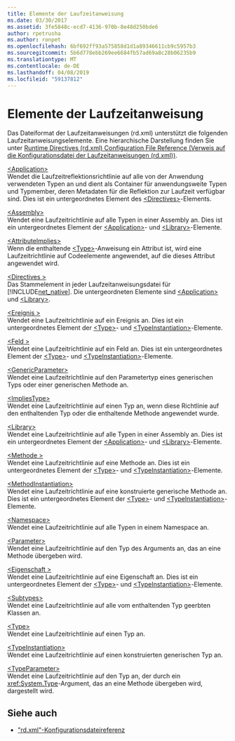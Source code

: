 ```yaml
---
title: Elemente der Laufzeitanweisung
ms.date: 03/30/2017
ms.assetid: 3fe5848c-ecd7-4136-970b-8e48d250bde6
author: rpetrusha
ms.author: ronpet
ms.openlocfilehash: 6bf692ff93a575858d1d1a89346611cb9c5957b3
ms.sourcegitcommit: 5b6d778ebb269ee6684fb57ad69a8c28b06235b9
ms.translationtype: MT
ms.contentlocale: de-DE
ms.lasthandoff: 04/08/2019
ms.locfileid: "59137812"
---
```

# <a name="runtime-directive-elements"></a>Elemente der Laufzeitanweisung
Das Dateiformat der Laufzeitanweisungen (rd.xml) unterstützt die folgenden Laufzeitanweisungselemente. Eine hierarchische Darstellung finden Sie unter [Runtime Directives (rd.xml) Configuration File Reference (Verweis auf die Konfigurationsdatei der Laufzeitanweisungen (rd.xml))](../../../docs/framework/net-native/runtime-directives-rd-xml-configuration-file-reference.md).  
  
 [\<Application>](../../../docs/framework/net-native/application-element-net-native.md)  
 Wendet die Laufzeitreflektionsrichtlinie auf alle von der Anwendung verwendeten Typen an und dient als Container für anwendungsweite Typen und Typmember, deren Metadaten für die Reflektion zur Laufzeit verfügbar sind. Dies ist ein untergeordnetes Element des [\<Directives>](../../../docs/framework/net-native/directives-element-net-native.md)-Elements.  
  
 [\<Assembly>](../../../docs/framework/net-native/assembly-element-net-native.md)  
 Wendet eine Laufzeitrichtlinie auf alle Typen in einer Assembly an. Dies ist ein untergeordnetes Element der [\<Application>](../../../docs/framework/net-native/application-element-net-native.md)- und [\<Library>](../../../docs/framework/net-native/library-element-net-native.md)-Elemente.  
  
 [\<AttributeImplies>](../../../docs/framework/net-native/attributeimplies-element-net-native.md)  
 Wenn die enthaltende [\<Type>](../../../docs/framework/net-native/type-element-net-native.md)-Anweisung ein Attribut ist, wird eine Laufzeitrichtlinie auf Codeelemente angewendet, auf die dieses Attribut angewendet wird.  
  
 [\<Directives >](../../../docs/framework/net-native/directives-element-net-native.md)  
 Das Stammelement in jeder Laufzeitanweisungsdatei für [!INCLUDE[net_native](../../../includes/net-native-md.md)]. Die untergeordneten Elemente sind [\<Application>](../../../docs/framework/net-native/application-element-net-native.md) und [\<Library>](../../../docs/framework/net-native/library-element-net-native.md).  
  
 [\<Ereignis >](../../../docs/framework/net-native/event-element-net-native.md)  
 Wendet eine Laufzeitrichtlinie auf ein Ereignis an. Dies ist ein untergeordnetes Element der [\<Type>](../../../docs/framework/net-native/type-element-net-native.md)- und [\<TypeInstantiation>](../../../docs/framework/net-native/typeinstantiation-element-net-native.md)-Elemente.  
  
 [\<Feld >](../../../docs/framework/net-native/field-element-net-native.md)  
 Wendet eine Laufzeitrichtlinie auf ein Feld an. Dies ist ein untergeordnetes Element der [\<Type>](../../../docs/framework/net-native/type-element-net-native.md)- und [\<TypeInstantiation>](../../../docs/framework/net-native/typeinstantiation-element-net-native.md)-Elemente.  
  
 [\<GenericParameter>](../../../docs/framework/net-native/genericparameter-element-net-native.md)  
 Wendet eine Laufzeitrichtlinie auf den Parametertyp eines generischen Typs oder einer generischen Methode an.  
  
 [\<ImpliesType>](../../../docs/framework/net-native/impliestype-element-net-native.md)  
 Wendet eine Laufzeitrichtlinie auf einen Typ an, wenn diese Richtlinie auf den enthaltenden Typ oder die enthaltende Methode angewendet wurde.  
  
 [\<Library>](../../../docs/framework/net-native/library-element-net-native.md)  
 Wendet eine Laufzeitrichtlinie auf alle Typen in einer Assembly an. Dies ist ein untergeordnetes Element der [\<Application>](../../../docs/framework/net-native/application-element-net-native.md)- und [\<Library>](../../../docs/framework/net-native/library-element-net-native.md)-Elemente.  
  
 [\<Methode >](../../../docs/framework/net-native/method-element-net-native.md)  
 Wendet eine Laufzeitrichtlinie auf eine Methode an. Dies ist ein untergeordnetes Element der [\<Type>](../../../docs/framework/net-native/type-element-net-native.md)- und [\<TypeInstantiation>](../../../docs/framework/net-native/typeinstantiation-element-net-native.md)-Elemente.  
  
 [\<MethodInstantiation>](../../../docs/framework/net-native/methodinstantiation-element-net-native.md)  
 Wendet eine Laufzeitrichtlinie auf eine konstruierte generische Methode an. Dies ist ein untergeordnetes Element der [\<Type>](../../../docs/framework/net-native/type-element-net-native.md)- und [\<TypeInstantiation>](../../../docs/framework/net-native/typeinstantiation-element-net-native.md)-Elemente.  
  
 [\<Namespace>](../../../docs/framework/net-native/namespace-element-net-native.md)  
 Wendet eine Laufzeitrichtlinie auf alle Typen in einem Namespace an.  
  
 [\<Parameter>](../../../docs/framework/net-native/parameter-element-net-native.md)  
 Wendet eine Laufzeitrichtlinie auf den Typ des Arguments an, das an eine Methode übergeben wird.  
  
 [\<Eigenschaft >](../../../docs/framework/net-native/property-element-net-native.md)  
 Wendet eine Laufzeitrichtlinie auf eine Eigenschaft an. Dies ist ein untergeordnetes Element der [\<Type>](../../../docs/framework/net-native/type-element-net-native.md)- und [\<TypeInstantiation>](../../../docs/framework/net-native/typeinstantiation-element-net-native.md)-Elemente.  
  
 [\<Subtypes>](../../../docs/framework/net-native/subtypes-element-net-native.md)  
 Wendet eine Laufzeitrichtlinie auf alle vom enthaltenden Typ geerbten Klassen an.  
  
 [\<Type>](../../../docs/framework/net-native/type-element-net-native.md)  
 Wendet eine Laufzeitrichtlinie auf einen Typ an.  
  
 [\<TypeInstantiation>](../../../docs/framework/net-native/typeinstantiation-element-net-native.md)  
 Wendet eine Laufzeitrichtlinie auf einen konstruierten generischen Typ an.  
  
 [\<TypeParameter>](../../../docs/framework/net-native/typeparameter-element-net-native.md)  
 Wendet eine Laufzeitrichtlinie auf den Typ an, der durch ein <xref:System.Type>-Argument, das an eine Methode übergeben wird, dargestellt wird.  
  
## <a name="see-also"></a>Siehe auch

- ["rd.xml"-Konfigurationsdateireferenz](../../../docs/framework/net-native/runtime-directives-rd-xml-configuration-file-reference.md)
